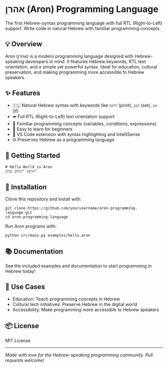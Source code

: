 # אהרן (Aron) Programming Language

The first Hebrew-syntax programming language with full RTL (Right-to-Left) support. Write code in natural Hebrew with familiar programming concepts.

## 💡 Overview

Aron (אהרן) is a modern programming language designed with Hebrew-speaking developers in mind. It features Hebrew keywords, RTL text orientation, and a simple yet powerful syntax. Ideal for education, cultural preservation, and making programming more accessible to Hebrew speakers.

## ✨ Features

- 🇮🇱 Natural Hebrew syntax with keywords like `הדפס` (print), `קבע` (set), `אם` (if)
- ⬅️ Full RTL (Right-to-Left) text orientation support
- 📝 Familiar programming concepts (variables, conditions, expressions)
- 🔄 Easy to learn for beginners
- 🧩 VS Code extension with syntax highlighting and IntelliSense
- 🌐 Preserves Hebrew as a programming language

## 🚀 Getting Started

```
# Hello World in Aron
הדפס "שלום עולם"
```

## 🔧 Installation

Clone this repository and install with:

```
git clone https://github.com/yourusername/aron-programming-language.git
cd aron-programming-language
```

Run Aron programs with:

```
python src/main.py examples/hello.aron
```

## 📚 Documentation

See the included examples and documentation to start programming in Hebrew today!

## 🎯 Use Cases

- Education: Teach programming concepts in Hebrew
- Cultural tech initiatives: Preserve Hebrew in the digital world
- Accessibility: Make programming more accessible to Hebrew speakers

## 📦 License

MIT License

---

*Made with love for the Hebrew-speaking programming community. Pull requests welcome!*
